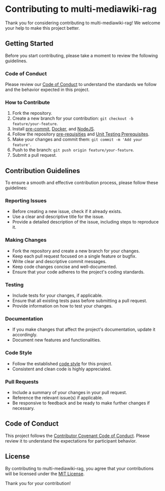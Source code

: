 # Contributing to multi-mediawiki-rag

Thank you for considering contributing to multi-mediawiki-rag! We welcome your help to make this project better.

## Getting Started

Before you start contributing, please take a moment to review the following guidelines.

### Code of Conduct

Please review our [Code of Conduct](CODE_OF_CONDUCT.md) to understand the standards we follow and the behavior expected in this project.

### How to Contribute

1. Fork the repository.
2. Create a new branch for your contribution: `git checkout -b feature/your-feature`.
3. Install [pre-commit](https://pre-commit.com/), [Docker](https://docs.docker.com/engine/install/), and [NodeJS](https://nodejs.org/en/download).
4. Follow the repository [pre-requisities](README.md#prerequisites) and [Unit Testing Prerequisites](README.md#testing).
5. Make your changes and commit them: `git commit -m 'Add your feature'`.
6. Push to the branch: `git push origin feature/your-feature`.
7. Submit a pull request.

## Contribution Guidelines

To ensure a smooth and effective contribution process, please follow these guidelines:

### Reporting Issues

- Before creating a new issue, check if it already exists.
- Use a clear and descriptive title for the issue.
- Provide a detailed description of the issue, including steps to reproduce it.

### Making Changes

- Fork the repository and create a new branch for your changes.
- Keep each pull request focused on a single feature or bugfix.
- Write clear and descriptive commit messages.
- Keep code changes concise and well-documented.
- Ensure that your code adheres to the project's coding standards.

### Testing

- Include tests for your changes, if applicable.
- Ensure that all existing tests pass before submitting a pull request.
- Provide information on how to test your changes.

### Documentation

- If you make changes that affect the project's documentation, update it accordingly.
- Document new features and functionalities.

### Code Style

- Follow the established [code style](https://google.github.io/styleguide/pyguide.html) for this project.
- Consistent and clean code is highly appreciated.

### Pull Requests

- Include a summary of your changes in your pull request.
- Reference the relevant issue(s) if applicable.
- Be responsive to feedback and be ready to make further changes if necessary.

## Code of Conduct

This project follows the [Contributor Covenant Code of Conduct](CODE_OF_CONDUCT.md). Please review it to understand the expectations for participant behavior.

## License

By contributing to multi-mediawiki-rag, you agree that your contributions will be licensed under the [MIT License](LICENSE).

Thank you for your contribution!
